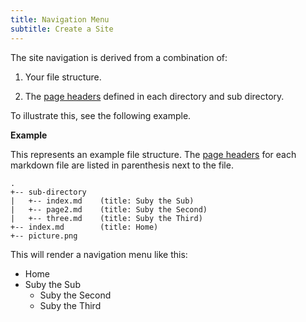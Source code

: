 ```yaml
---
title: Navigation Menu
subtitle: Create a Site
---
```


The site navigation is derived from a combination of:

1. Your file structure.

2. The [page headers](./pages.md#headers) defined in each directory and sub directory.

To illustrate this, see the following example.

**Example**

This represents an example file structure. The [page headers](./pages.md#headers) for each markdown file are listed in parenthesis next to the file.

```
.
+-- sub-directory
|   +-- index.md    (title: Suby the Sub)
|   +-- page2.md    (title: Suby the Second)
|   +-- three.md    (title: Suby the Third)
+-- index.md        (title: Home)
+-- picture.png
```

This will render a navigation menu like this:

- Home
- Suby the Sub
    - Suby the Second
    - Suby the Third
